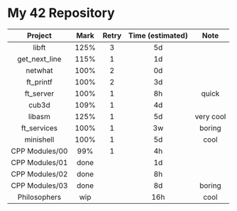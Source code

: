 # My 42 Repository

|     Project    | Mark | Retry | Time (estimated) |    Note   |
|:--------------:|:----:|:-----:|:----------------:|:---------:|
|      libft     | 125% |   3   |        5d        |           |
|  get_next_line | 115% |   1   |        1d        |           |
|     netwhat    | 100% |   2   |        0d        |           |
|    ft_printf   | 100% |   2   |        3d        |           |
|    ft_server   | 100% |   1   |        8h        |   quick   |
|      cub3d     | 109% |   1   |        4d        |           |
|     libasm     | 125% |   1   |        5d        | very cool |
|   ft_services  | 100% |   1   |        3w        |   boring  |
|    minishell   | 100% |   1   |        5d        |    cool   |
| CPP Modules/00 |  99% |   1   |        4h        |           |
| CPP Modules/01 | done |       |        1d        |           |
| CPP Modules/02 | done |       |        8h        |           |
| CPP Modules/03 | done |       |        8d        |   boring  |
|  Philosophers  |  wip |       |        16h       |    cool   |
